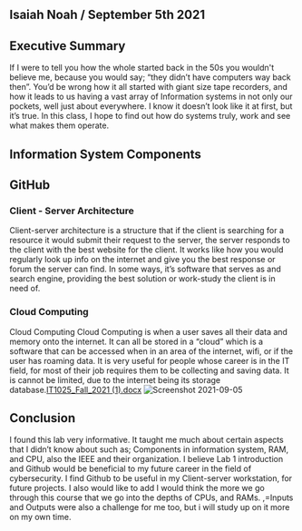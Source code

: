 ## Isaiah Noah / September 5th 2021

## Executive Summary
If I were to tell you how the whole started back in the 50s you wouldn't believe me, because you would say; “they didn’t have computers way back then”. You’d be wrong how it all started with giant size tape recorders, and how it leads to us having a vast array of Information systems in not only our pockets, well just about everywhere. I know it doesn’t look like it at first, but it’s true. In this class, I hope to find out how do systems truly, work and see what makes them operate.
## Information System Components

## GitHub
### Client - Server Architecture
Client-server architecture is a structure that if the client is searching for a resource it would submit their request to the server, the server responds to the client with the best website for the client. It works like how you would regularly look up info on the internet and give you the best response or forum the server can find. In some ways, it’s software that serves as and search engine, providing the best solution or work-study the client is in need of.
### Cloud Computing
Cloud Computing Cloud Computing is when a user saves all their data and memory onto the internet. It can all be stored in a “cloud” which is a software that can be accessed when in an area of the internet, wifi, or if the user has roaming data. It is very useful for people whose career is in the IT field, for most of their job requires them to be collecting and saving data. It is cannot be limited, due to the internet being its storage database.[IT1025_Fall_2021 (1).docx](https://github.com/ktamerl4/IT1025/files/7113051/IT1025_Fall_2021.1.docx)
![Screenshot 2021-09-05 ](https://user-images.githubusercontent.com/85266881/132155341-5824357c-6af4-4033-bb9b-ff8e1410a96e.png)


## Conclusion
I found this lab very informative. It taught me much about certain aspects that I didn’t know about such as; Components in information system, RAM, and CPU, also the IEEE and their organization. I believe Lab 1 introduction and Github would be beneficial to my future career in the field of cybersecurity. I find Github to be useful in my Client-server workstation, for future projects. I also would like to add I would think the more we go through this course that we go into the depths of CPUs, and RAMs. ,=Inputs and Outputs were also a challenge for me too, but i will study up on it more on my own time.
